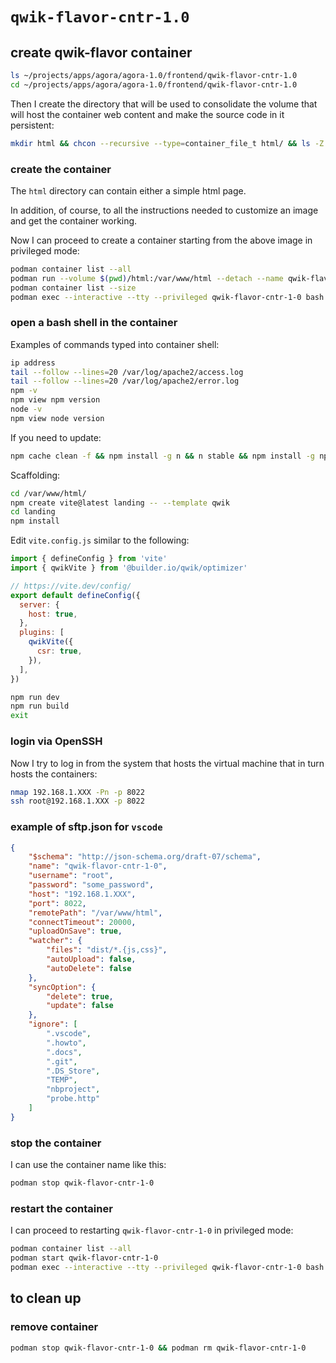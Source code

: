 # `qwik-flavor-cntr-1.0`

## create qwik-flavor container

```bash
ls ~/projects/apps/agora/agora-1.0/frontend/qwik-flavor-cntr-1.0
cd ~/projects/apps/agora/agora-1.0/frontend/qwik-flavor-cntr-1.0
```

Then I create the directory that will be used to consolidate the volume that will host the container web content and make the source code in it persistent:

```bash
mkdir html && chcon --recursive --type=container_file_t html/ && ls -Z
```

### create the container

The `html` directory can contain either a simple html page.

In addition, of course, to all the instructions needed to customize an image and get the container working.

Now I can proceed to create a container starting from the above image in privileged mode:

```bash
podman container list --all
podman run --volume $(pwd)/html:/var/www/html --detach --name qwik-flavor-cntr-1-0 --publish 5173:5173 --publish 8080:80 --publish 8443:443 --publish 8022:22 --pull=never node-app-img:1.0
podman container list --size
podman exec --interactive --tty --privileged qwik-flavor-cntr-1-0 bash
```

### open a bash shell in the container

Examples of commands typed into container shell:

```bash
ip address
tail --follow --lines=20 /var/log/apache2/access.log
tail --follow --lines=20 /var/log/apache2/error.log
npm -v
npm view npm version
node -v
npm view node version
```

If you need to update:

```bash
npm cache clean -f && npm install -g n && n stable && npm install -g npm@latest
```

Scaffolding:

```bash
cd /var/www/html/
npm create vite@latest landing -- --template qwik
cd landing
npm install
```

Edit `vite.config.js` similar to the following:

```js
import { defineConfig } from 'vite'
import { qwikVite } from '@builder.io/qwik/optimizer'

// https://vite.dev/config/
export default defineConfig({
  server: {
    host: true,
  },
  plugins: [
    qwikVite({
      csr: true,
    }),
  ],
})
```

```bash
npm run dev
npm run build
exit
```

### login via OpenSSH

Now I try to log in from the system that hosts the virtual machine that in turn hosts the containers:

```bash
nmap 192.168.1.XXX -Pn -p 8022
ssh root@192.168.1.XXX -p 8022
```

### example of sftp.json for `vscode`

```json
{
    "$schema": "http://json-schema.org/draft-07/schema",
    "name": "qwik-flavor-cntr-1-0",
    "username": "root",
    "password": "some_password",
    "host": "192.168.1.XXX",
    "port": 8022,
    "remotePath": "/var/www/html",
    "connectTimeout": 20000,
    "uploadOnSave": true,
    "watcher": {
        "files": "dist/*.{js,css}",
        "autoUpload": false,
        "autoDelete": false
    },
    "syncOption": {
        "delete": true,
        "update": false
    },
    "ignore": [
        ".vscode",
        ".howto",
        ".docs",
        ".git",
        ".DS_Store",
        "TEMP",
        "nbproject",
        "probe.http"
    ]
}
```

### stop the container

I can use the container name like this:

```bash
podman stop qwik-flavor-cntr-1-0
```

### restart the container

I can proceed to restarting `qwik-flavor-cntr-1-0` in privileged mode:

```bash
podman container list --all
podman start qwik-flavor-cntr-1-0
podman exec --interactive --tty --privileged qwik-flavor-cntr-1-0 bash
```

## to clean up

### remove container

```bash
podman stop qwik-flavor-cntr-1-0 && podman rm qwik-flavor-cntr-1-0
```
